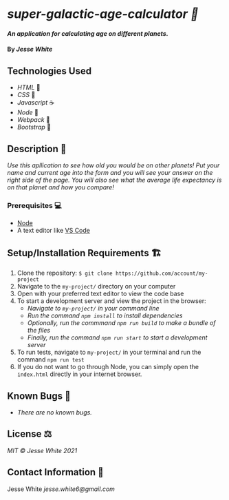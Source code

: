 # _super-galactic-age-calculator 🌌_
#### _An application for calculating age on different planets._
#### By _Jesse White_
## Technologies Used
* _HTML_ 📝
* _CSS_ 🎨
* _Javascript_ ☕
* _Node_ 🧭
* _Webpack_ 💾
* _Bootstrap_ 🥾
## Description 📜
_Use this apllication to see how old you would be on other planets! Put your name and current age into the form and you will see your answer on the right side of the page. You will also see what the average life expectancy is on that planet and how you compare!_
### Prerequisites 💻
* [Node](https://nodejs.org/en/)
* A text editor like [VS Code](https://code.visualstudio.com/)
## Setup/Installation Requirements 🏗
1. Clone the repository: `$ git clone https://github.com/account/my-project`
2. Navigate to the `my-project/` directory on your computer
3. Open with your preferred text editor to view the code base
4. To start a development server and view the project in the browser:
    * _Navigate to `my-project/` in your command line_
    * _Run the command `npm install` to install dependencies_
    * _Optionally, run the commmand `npm run build` to make a bundle of the files_
    * _Finally, run the command `npm run start` to start a development server_
5. To run tests, navigate to `my-project/` in your terminal and run the command `npm run test`
6. If you do not want to go through Node, you can simply open the `index.html` directly in your internet browser.
## Known Bugs 🐛
* _There are no known bugs._
## License ⚖
_MIT © Jesse White 2021_
## Contact Information 🤳
Jesse White _jesse.white6@gmail.com_